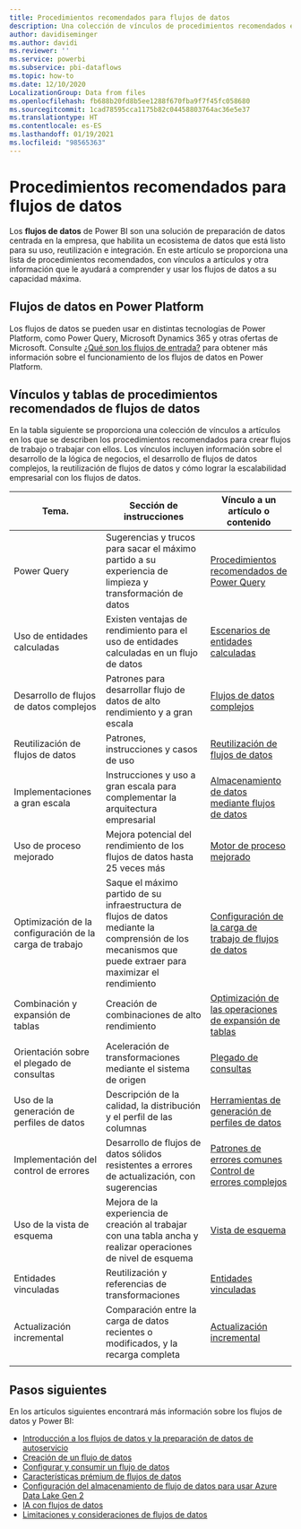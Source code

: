 ```yaml
---
title: Procedimientos recomendados para flujos de datos
description: Una colección de vínculos de procedimientos recomendados e instrucciones para flujos de datos
author: davidiseminger
ms.author: davidi
ms.reviewer: ''
ms.service: powerbi
ms.subservice: pbi-dataflows
ms.topic: how-to
ms.date: 12/10/2020
LocalizationGroup: Data from files
ms.openlocfilehash: fb688b20fd8b5ee1288f670fba9f7f45fc058680
ms.sourcegitcommit: 1cad78595cca1175b82c04458803764ac36e5e37
ms.translationtype: HT
ms.contentlocale: es-ES
ms.lasthandoff: 01/19/2021
ms.locfileid: "98565363"
---
```

# <a name="dataflows-best-practices"></a>Procedimientos recomendados para flujos de datos

Los **flujos de datos** de Power BI son una solución de preparación de datos centrada en la empresa, que habilita un ecosistema de datos que está listo para su uso, reutilización e integración. En este artículo se proporciona una lista de procedimientos recomendados, con vínculos a artículos y otra información que le ayudará a comprender y usar los flujos de datos a su capacidad máxima.

## <a name="dataflows-across-the-power-platform"></a>Flujos de datos en Power Platform

Los flujos de datos se pueden usar en distintas tecnologías de Power Platform, como Power Query, Microsoft Dynamics 365 y otras ofertas de Microsoft. Consulte [¿Qué son los flujos de entrada?](/power-query/dataflows/overview-dataflows-across-power-platform-dynamics-365) para obtener más información sobre el funcionamiento de los flujos de datos en Power Platform.


## <a name="dataflows-best-practices-table-and-links"></a>Vínculos y tablas de procedimientos recomendados de flujos de datos

En la tabla siguiente se proporciona una colección de vínculos a artículos en los que se describen los procedimientos recomendados para crear flujos de trabajo o trabajar con ellos. Los vínculos incluyen información sobre el desarrollo de la lógica de negocios, el desarrollo de flujos de datos complejos, la reutilización de flujos de datos y cómo lograr la escalabilidad empresarial con los flujos de datos.


|**Tema.**  |**Sección de instrucciones**  |**Vínculo a un artículo o contenido**  |
|---------|---------|---------|
|Power Query     | Sugerencias y trucos para sacar el máximo partido a su experiencia de limpieza y transformación de datos        |[Procedimientos recomendados de Power Query](/power-query/best-practices)        |
|Uso de entidades calculadas     |Existen ventajas de rendimiento para el uso de entidades calculadas en un flujo de datos         |[Escenarios de entidades calculadas](/power-query/dataflows/computed-entities-scenarios)         |
|Desarrollo de flujos de datos complejos     |Patrones para desarrollar flujo de datos de alto rendimiento y a gran escala         |[Flujos de datos complejos](/power-query/dataflows/best-practices-developing-complex-dataflows)         |
|Reutilización de flujos de datos     |Patrones, instrucciones y casos de uso         |[Reutilización de flujos de datos](/power-query/dataflows/best-practices-reusing-dataflows)         |
|Implementaciones a gran escala     |Instrucciones y uso a gran escala para complementar la arquitectura empresarial         |[Almacenamiento de datos mediante flujos de datos](/power-query/dataflows/best-practices-for-data-warehouse-using-dataflows)         |
|Uso de proceso mejorado     |Mejora potencial del rendimiento de los flujos de datos hasta 25 veces más         |[Motor de proceso mejorado](dataflows-premium-workload-configuration.md#using-the-compute-engine-to-improve-performance)         |
|Optimización de la configuración de la carga de trabajo     |Saque el máximo partido de su infraestructura de flujos de datos mediante la comprensión de los mecanismos que puede extraer para maximizar el rendimiento         |[Configuración de la carga de trabajo de flujos de datos](dataflows-premium-workload-configuration.md)         |
|Combinación y expansión de tablas     |Creación de combinaciones de alto rendimiento         |[Optimización de las operaciones de expansión de tablas](/power-query/optimize-expanding-table-columns)         |
|Orientación sobre el plegado de consultas     |Aceleración de transformaciones mediante el sistema de origen         |[Plegado de consultas](/power-query/power-query-folding)         |
|Uso de la generación de perfiles de datos     |Descripción de la calidad, la distribución y el perfil de las columnas         |[Herramientas de generación de perfiles de datos](/power-query/data-profiling-tools)         |
|Implementación del control de errores     |Desarrollo de flujos de datos sólidos resistentes a errores de actualización, con sugerencias         |[Patrones de errores comunes](/power-query/dealing-with-errors)  </br> [Control de errores complejos](/power-query/error-handling)      |
|Uso de la vista de esquema      |Mejora de la experiencia de creación al trabajar con una tabla ancha y realizar operaciones de nivel de esquema         |[Vista de esquema](/power-query/schema-view)         |
|Entidades vinculadas      |Reutilización y referencias de transformaciones         |[Entidades vinculadas](/power-query/dataflows/linked-entities)         |
|Actualización incremental      |Comparación entre la carga de datos recientes o modificados, y la recarga completa         |[Actualización incremental](/power-query/dataflows/incremental-refresh)         |
|||


        
## <a name="next-steps"></a>Pasos siguientes

En los artículos siguientes encontrará más información sobre los flujos de datos y Power BI:

* [Introducción a los flujos de datos y la preparación de datos de autoservicio](dataflows-introduction-self-service.md)
* [Creación de un flujo de datos](dataflows-create.md)
* [Configurar y consumir un flujo de datos](dataflows-configure-consume.md)
* [Características prémium de flujos de datos](dataflows-premium-features.md)
* [Configuración del almacenamiento de flujo de datos para usar Azure Data Lake Gen 2](dataflows-azure-data-lake-storage-integration.md)
* [IA con flujos de datos](dataflows-machine-learning-integration.md)
* [Limitaciones y consideraciones de flujos de datos](dataflows-features-limitations.md)